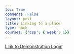 ```yaml
---
toc: True
comments: False
layout: post
title: Linking to a place
type: hack
courses: {'csp': {'week': 1}}
---
```


<a href="https://lin-ct.github.io/demonstration/index.html">Link to Demonstration Login</a>

